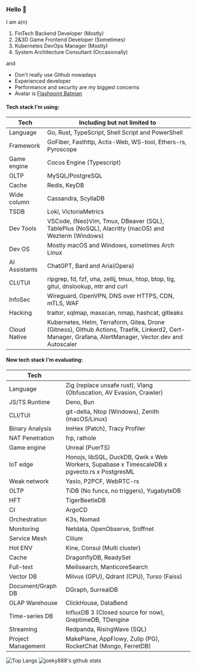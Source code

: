 ### Hello 👋

I am a(n)

1. FinTech Backend Developer (Mostly)
2. 2&3D Game Frontend Developer (Sometimes)
3. Kubernetes DevOps Manager (Mostly)
4. System Architecture Consultant (Occasionally)

and

* Don't really use Github nowadays
* Experienced developer
* Performance and security are my biggest concerns
* Avatar is [Flashpoint Batman](https://vsbattles.fandom.com/wiki/Batman_(Thomas_Wayne))

#### Tech stack I'm using:

| Tech          | Including but not limited to                                                                                                                           |
| ------------- | ------------------------------------------------------------------------------------------------------------------------------------------------------ |
| Language      | Go, Rust, TypeScript, Shell Script and PowerShell                                                                                                      |
| Framework     | GoFiber, Fasthttp, Actix-Web, WS-tool, Ethers-rs, Pyroscope                                                                                            |
| Game engine   | Cocos Engine (Typescript)                                                                                                                              |
| OLTP          | MySQL/PostgreSQL                                                                                                                                       |
| Cache         | Redis, KeyDB                                                                                                                                           |
| Wide column   | Cassandra, ScyllaDB                                                                                                                                    |
| TSDB          | Loki, VictoriaMetrics                                                                                                                                  |
| Dev Tools     | VSCode, (Neo)Vim, Tmux, DBeaver (SQL), TablePlus (NoSQL), Alacritty (macOS) and Wezterm (Windows)                                                      |
| Dev OS        | Mostly macOS and Windows, sometimes Arch Linux                                                                                                         |
| AI Assistants | ChatGPT, Bard and Aria(Opera)                                                                                                                          |
| CLI/TUI       | ripgrep, fd, fzf, oha, zellij, tmux, htop, btop, tig, gitui, dnslookup, mtr and curl                                                                   |
| InfoSec       | Wireguard, OpenVPN, DNS over HTTPS, CDN, mTLS, WAF                                                                                                     |
| Hacking       | traitor, sqlmap, masscan, nmap, hashcat, gitleaks                                                                                                      |
| Cloud Native  | Kubernetes, Helm, Terraform, Gitea, Drone (Gitness), Github Actions, Traefik, Linkerd2, Cert-Manager, Grafana, AlertManager, Vector.dev and Autoscaler |

#### New tech stack I'm evaluating:

| Tech               |                                                                                              |
| ------------------ | -------------------------------------------------------------------------------------------- |
| Language           | Zig (replace unsafe rust), Vlang (Obfuscation, AV Evasion, Crawler)                          |
| JS/TS Runtime      | Deno, Bun                                                                                    |
| CLI/TUI            | git-delta, Ntop (Windows), Zenith (macOS/Linux)                                              |
| Binary Analysis    | ImHex (Patch), Tracy Profiler                                                                |
| NAT Penetration    | frp, rathole                                                                                 |
| Game engine        | Unreal (PuerTS)                                                                              |
| IoT edge           | Honojs, libSQL, DuckDB, Qwik x Web Workers, Supabase x TimescaleDB x pgvecto.rs x PostgresML |
| Weak network       | Yasio, P2PCF, WebRTC-rs                                                                      |
| OLTP               | TiDB (No funcs, no triggers), YugabyteDB                                                     |
| HFT                | TigerBeetleDB                                                                                |
| CI                 | ArgoCD                                                                                       |
| Orchestration      | K3s, Nomad                                                                                   |
| Monitoring         | Netdata, OpenObserve, Sniffnet                                                               |
| Service Mesh       | Cilium                                                                                       |
| Hot ENV            | Kine, Consul (Multi cluster)                                                                 |
| Cache              | DragonflyDB, ReadySet                                                                        |
| Full-text          | Meilisearch, ManticoreSearch                                                                 |
| Vector DB          | Milvus (GPU), Qdrant (CPU), Turso (Faiss)                                                    |
| Document/Graph DB  | DGraph, SurrealDB                                                                            |
| OLAP Warehouse     | ClickHouse, DataBend                                                                         |
| Time-series DB     | InfluxDB 3 (Closed source for now), GreptimeDB, TDengine                                     |
| Streaming          | Redpanda, RisingWave (SQL)                                                                   |
| Project Management | MakePlane, AppFlowy, Zulip (PG), RocketChat (Mongo, FerretDB)                                |

![Top Langs](https://github-readme-stats.vercel.app/api/top-langs/?username=joeky888&hide=html&theme=dark)
![joeky888's github stats](https://github-readme-stats.vercel.app/api?username=joeky888&show_icons=true&count_private=true&line_height=40&theme=synthwave)
